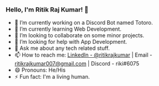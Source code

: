 ### Hello, I'm Ritik Raj Kumar! 👋


- 🔭 I’m currently working on a Discord Bot named Totoro.
- 🌱 I’m currently learning Web Development.
- 👯 I’m looking to collaborate on some minor projects.
- 🤔 I’m looking for help with App Development.
- 💬 Ask me about any tech related stuff.
- 📫 How to reach me: [LinkedIn - @ritikrajkumar](www.linkedin.com/in/ritikrajkumar) | Email - ritikrajkumar007@gmail.com | Discord - riki#6075
- 😄 Pronouns: He/His
- ⚡ Fun fact: I'm a living human.
